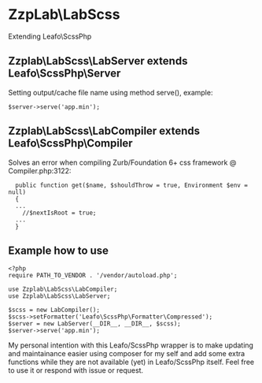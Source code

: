 # ZzpLab\LabScss
Extending Leafo\ScssPhp



## Zzplab\LabScss\LabServer extends Leafo\ScssPhp\Server
Setting output/cache file name using method serve(), example:
```
$server->serve('app.min');
```

## Zzplab\LabScss\LabCompiler extends Leafo\ScssPhp\Compiler
Solves an error when compiling Zurb/Foundation 6+ css framework @ Compiler.php:3122:
```
  public function get($name, $shouldThrow = true, Environment $env = null)
  {
  ...
    //$nextIsRoot = true;
  ...
  }
```

## Example how to use

```
<?php
require PATH_TO_VENDOR . '/vendor/autoload.php';

use Zzplab\LabScss\LabCompiler;
use Zzplab\LabScss\LabServer;

$scss = new LabCompiler();
$scss->setFormatter('Leafo\ScssPhp\Formatter\Compressed');
$server = new LabServer(__DIR__, __DIR__, $scss);
$server->serve('app.min');

```

My personal intention with this Leafo/ScssPhp wrapper is to make updating and maintainance easier using composer for my self and add some extra functions while they are not available (yet) in Leafo/ScssPhp itself.
Feel free to use it or respond with issue or request.
